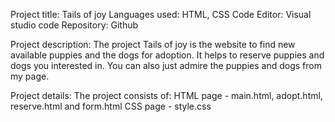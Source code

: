 Project title: Tails of joy
Languages used: HTML, CSS
Code Editor: Visual studio code
Repository: Github

Project description:
The project Tails of joy is the website to find new available puppies and the dogs for adoption.
It helps to reserve puppies and dogs you interested in.
You can also just admire the puppies and dogs from my page.

Project details:
The project consists of:
HTML page - main.html, adopt.html, reserve.html and form.html
CSS page - style.css
